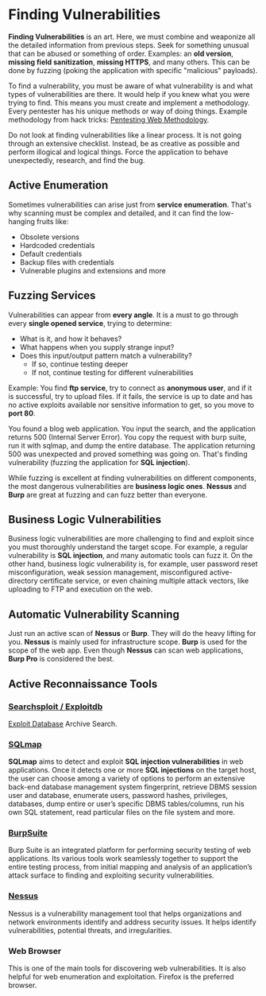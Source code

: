 # Finding Vulnerabilities

**Finding Vulnerabilities** is an art. Here, we must combine and weaponize all the detailed information from previous steps. Seek for something unusual that can be abused or something of order. Examples: an **old version**, **missing field sanitization**, **missing HTTPS**, and many others. This can be done by fuzzing (poking the application with specific "malicious" payloads). 

To find a vulnerability, you must be aware of what vulnerability is and what types of vulnerabilities are there. It would help if you knew what you were trying to find. This means you must create and implement a methodology. Every pentester has his unique methods or way of doing things. Example methodology from hack tricks: [Pentesting Web Methodology](https://hacktricks.boitatech.com.br/pentesting/pentesting-web).

Do not look at finding vulnerabilities like a linear process. It is not going through an extensive checklist. Instead, be as creative as possible and perform illogical and logical things. Force the application to behave unexpectedly, research, and find the bug.


## Active Enumeration

Sometimes vulnerabilities can arise just from **service enumeration**. That's why scanning must be complex and detailed, and it can find the low-hanging fruits like:
  - Obsolete versions
  - Hardcoded credentials
  - Default credentials
  - Backup files with credentials
  - Vulnerable plugins and extensions and more


## Fuzzing Services

Vulnerabilities can appear from **every angle**. It is a must to go through every **single opened service**, trying to determine:
  - What is it, and how it behaves?
  - What happens when you supply strange input?
  - Does this input/output pattern match a vulnerability?
    - If so, continue testing deeper
    - If not, continue testing for different vulnerabilities

Example:
You find **ftp service**, try to connect as **anonymous user**, and if it is successful, try to upload files. If it fails, the service is up to date and has no active exploits available nor sensitive information to get, so you move to **port 80**.

You found a blog web application. You input the search, and the application returns 500 (Internal Server Error). You copy the request with burp suite, run it with sqlmap, and dump the entire database. The application returning 500 was unexpected and proved something was going on. That's finding vulnerability (fuzzing the application for **SQL injection**). 

While fuzzing is excellent at finding vulnerabilities on different components, the most dangerous vulnerabilities are **business logic ones**. **Nessus** and **Burp** are great at fuzzing and can fuzz better
than everyone.


## Business Logic Vulnerabilities

Business logic vulnerabilities are more challenging to find and exploit since you must thoroughly understand the target scope. For example, a regular vulnerability is **SQL injection**, and many automatic tools can fuzz it. On the other hand, business logic vulnerability is, for example, user password reset misconfiguration, weak session management, misconfigured active-directory certificate service, or even chaining multiple attack vectors, like uploading to FTP and execution on the web. 


## Automatic Vulnerability Scanning

Just run an active scan of **Nessus** or **Burp**. They will do the heavy lifting for you. **Nessus** is mainly used for infrastructure scope. **Burp** is used for the scope of the web app. Even though **Nessus** can scan web applications, **Burp Pro** is considered the best.


## Active Reconnaissance Tools

### [Searchsploit / Exploitdb](https://www.kali.org/tools/exploitdb/) 

[Exploit Database](https://www.exploit-db.com/) Archive Search.


### [SQLmap](https://www.kali.org/tools/sqlmap/)

**SQLmap** aims to detect and exploit **SQL injection vulnerabilities** in web applications. Once it detects one or more **SQL injections** on the target host, the user can choose among a variety of options to perform an extensive back-end database management system fingerprint, retrieve DBMS session user and database, enumerate users, password hashes, privileges, databases, dump entire or user’s specific DBMS tables/columns, run his own SQL statement, read particular files on the file system and more.


### [BurpSuite](https://www.kali.org/tools/burpsuite/)

Burp Suite is an integrated platform for performing security testing of web applications. Its various tools work seamlessly together to support the entire testing process, from initial mapping and analysis of an application’s attack surface to finding and exploiting security vulnerabilities.


### [Nessus](https://www.tenable.com/blog/getting-started-with-nessus-on-kali-linux)

Nessus is a vulnerability management tool that helps organizations and network environments identify and address security issues. It helps identify vulnerabilities, potential threats, and irregularities.


### Web Browser

This is one of the main tools for discovering web vulnerabilities. It is also helpful for web enumeration and exploitation. Firefox is the preferred browser.


